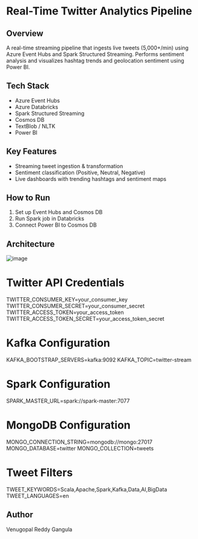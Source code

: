 # Real-Time Twitter Analytics Pipeline

## Overview
A real-time streaming pipeline that ingests live tweets (5,000+/min) using Azure Event Hubs and Spark Structured Streaming. Performs sentiment analysis and visualizes hashtag trends and geolocation sentiment using Power BI.

## Tech Stack
- Azure Event Hubs
- Azure Databricks
- Spark Structured Streaming
- Cosmos DB
- TextBlob / NLTK
- Power BI

## Key Features
- Streaming tweet ingestion & transformation
- Sentiment classification (Positive, Neutral, Negative)
- Live dashboards with trending hashtags and sentiment maps

## How to Run
1. Set up Event Hubs and Cosmos DB
2. Run Spark job in Databricks
3. Connect Power BI to Cosmos DB

## Architecture
![image](https://github.com/user-attachments/assets/a7c1800f-a4f1-426a-a1bc-ad733b1f5caa)

# Twitter API Credentials
TWITTER_CONSUMER_KEY=your_consumer_key
TWITTER_CONSUMER_SECRET=your_consumer_secret
TWITTER_ACCESS_TOKEN=your_access_token
TWITTER_ACCESS_TOKEN_SECRET=your_access_token_secret

# Kafka Configuration
KAFKA_BOOTSTRAP_SERVERS=kafka:9092
KAFKA_TOPIC=twitter-stream

# Spark Configuration
SPARK_MASTER_URL=spark://spark-master:7077

# MongoDB Configuration
MONGO_CONNECTION_STRING=mongodb://mongo:27017
MONGO_DATABASE=twitter
MONGO_COLLECTION=tweets

# Tweet Filters
TWEET_KEYWORDS=Scala,Apache,Spark,Kafka,Data,AI,BigData
TWEET_LANGUAGES=en

## Author
Venugopal Reddy Gangula
